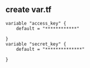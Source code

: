 ## create var.tf 
```
variable "access_key" {
    default = "************"
  
}
variable "secret_key" {
    default = "**************"
  
}
```